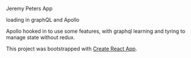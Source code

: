 
Jeremy Peters App

loading in graphQL and Apollo

Apollo hooked in to use some features, with graphql learning and tyring to manage state without redux.



This project was bootstrapped with [Create React App](https://github.com/facebookincubator/create-react-app).

